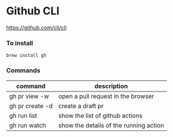 # Github CLI

https://github.com/cli/cli

### To install

    brew install gh

### Commands

command | description
-- | --
gh pr view -w | open a pull request in the browser
gh pr create -d | create a draft pr
gh run list | show the list of github actions
gh run watch | show the details of the running action

